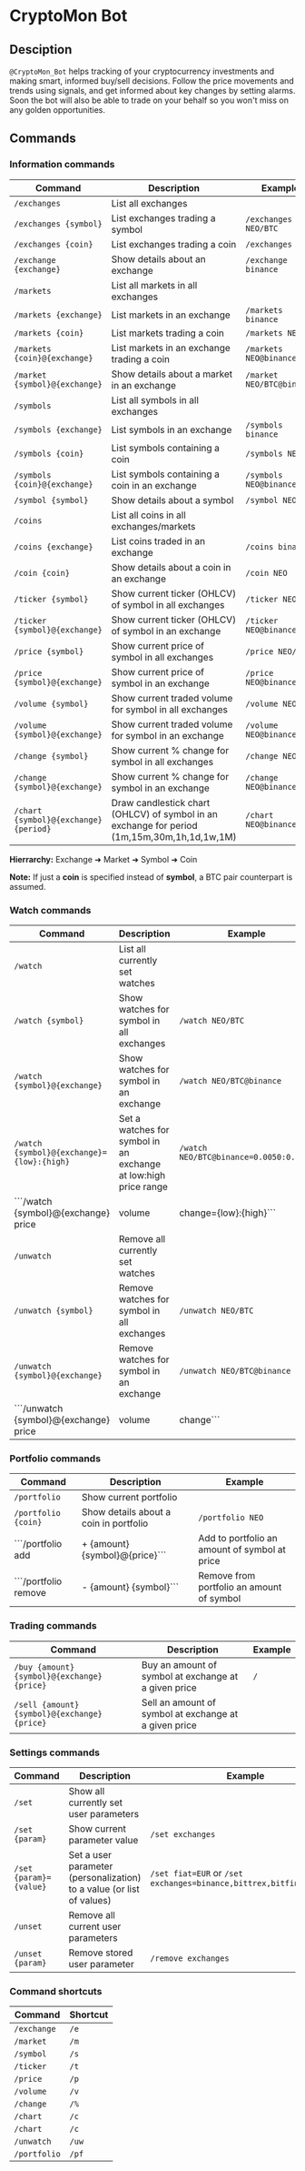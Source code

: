 # CryptoMon Bot

## Desciption
```@CryptoMon_Bot``` helps tracking of your cryptocurrency investments and making smart, informed buy/sell decisions.
Follow the price movements and trends using signals, and get informed about key changes by setting alarms.
Soon the bot will also be able to trade on your behalf so you won't miss on any golden opportunities.

## Commands

### Information commands

Command | Description | Example
------- | ----------- | -------
```/exchanges``` | List all exchanges |
```/exchanges {symbol}``` | List exchanges trading a symbol | ```/exchanges NEO/BTC```
```/exchanges {coin}``` | List exchanges trading a coin | ```/exchanges NEO```
```/exchange {exchange}``` | Show details about an exchange | ```/exchange binance```
```/markets``` | List all markets in all exchanges |
```/markets {exchange}``` | List markets in an exchange | ```/markets binance```
```/markets {coin}``` | List markets trading a coin | ```/markets NEO```
```/markets {coin}@{exchange}``` | List markets in an exchange trading a coin | ```/markets NEO@binance```
```/market {symbol}@{exchange}``` | Show details about a market in an exchange | ```/market NEO/BTC@binance```
```/symbols``` | List all symbols in all exchanges | |
```/symbols {exchange}``` | List symbols in an exchange | ```/symbols binance```
```/symbols {coin}``` | List symbols containing a coin | ```/symbols NEO```
```/symbols {coin}@{exchange}``` | List symbols containing a coin in an exchange | ```/symbols NEO@binance```
```/symbol {symbol}``` | Show details about a symbol | ```/symbol NEO```
```/coins``` | List all coins in all exchanges/markets |
```/coins {exchange}``` | List coins traded in an exchange | ```/coins binance```
```/coin {coin}``` | Show details about a coin in an exchange | ```/coin NEO```
```/ticker {symbol}``` | Show current ticker (OHLCV) of symbol in all exchanges | ```/ticker NEO/BTC```
```/ticker {symbol}@{exchange}``` | Show current ticker (OHLCV) of symbol in an exchange | ```/ticker NEO@binance```
```/price {symbol}``` | Show current price of symbol in all exchanges | ```/price NEO/BTC```
```/price {symbol}@{exchange}``` | Show current price of symbol in an exchange | ```/price NEO@binance```
```/volume {symbol}``` | Show current traded volume for symbol in all exchanges | ```/volume NEO/BTC```
```/volume {symbol}@{exchange}``` | Show current traded volume for symbol in an exchange | ```/volume NEO@binance```
```/change {symbol}``` | Show current % change for symbol in all exchanges | ```/change NEO/BTC```
```/change {symbol}@{exchange}``` | Show current % change for symbol in an exchange | ```/change NEO@binance```
```/chart {symbol}@{exchange} {period}``` | Draw candlestick chart (OHLCV) of symbol in an exchange for period (1m,15m,30m,1h,1d,1w,1M) | ```/chart NEO@binance 15m```

**Hierrarchy:** Exchange ➜ Market ➜ Symbol ➜ Coin

**Note:** If just a **coin** is specified instead of **symbol**, a BTC pair counterpart is assumed.

### Watch commands

Command | Description | Example
------- | ----------- | -------
```/watch``` | List all currently set watches |
```/watch {symbol}``` | Show watches for symbol in all exchanges | ```/watch NEO/BTC```
```/watch {symbol}@{exchange}``` | Show watches for symbol in an exchange | ```/watch NEO/BTC@binance```
```/watch {symbol}@{exchange}={low}:{high}``` | Set a watches for symbol in an exchange at low:high price range | ```/watch NEO/BTC@binance=0.0050:0.0070```
```/watch {symbol}@{exchange} price|volume|change={low}:{high}``` | Set a watches for symbol in an exchange at low:high price/volume/change % range | ```/watch NEO/BTC@binance change=-10:10```
```/unwatch``` | Remove all currently set watches |
```/unwatch {symbol}``` | Remove watches for symbol in all exchanges | ```/unwatch NEO/BTC```
```/unwatch {symbol}@{exchange}``` | Remove watches for symbol in an exchange | ```/unwatch NEO/BTC@binance```
```/unwatch {symbol}@{exchange} price|volume|change``` | Remove watches for symbol in an exchange at price/volume/change % level| ```/unwatch NEO/BTC@binance volume```

### Portfolio commands

Command | Description | Example
------- | ----------- | -------
```/portfolio``` | Show current portfolio |
```/portfolio {coin}``` | Show details about a coin in portfolio | ```/portfolio NEO```
```/portfolio add|+ {amount} {symbol}@{price}``` | Add to portfolio an amount of symbol at price | ```/portfolio add 100 NEO/BTC@0.0060``` or ```/portfolio +100 NEO/BTC@0.0060```
```/portfolio remove|- {amount} {symbol}``` | Remove from portfolio an amount of symbol | ```/portfolio remove 100 NEO``` or ```/portfolio -100 NEO```

### Trading commands

Command | Description | Example
------- | ----------- | -------
```/buy {amount} {symbol}@{exchange} {price}``` | Buy an amount of symbol at exchange at a given price | ```/```
```/sell {amount} {symbol}@{exchange} {price}``` | Sell an amount of symbol at exchange at a given price |

### Settings commands

Command | Description | Example
------- | ----------- | -------
```/set``` | Show all currently set user parameters |
```/set {param}``` | Show current parameter value | ```/set exchanges``` 
```/set {param}={value}``` | Set a user parameter (personalization) to a value (or list of values) | ```/set fiat=EUR``` or ```/set exchanges=binance,bittrex,bitfinex,kraken``` 
```/unset``` | Remove all current user parameters |
```/unset {param}``` | Remove stored user parameter | ```/remove exchanges```

### Command shortcuts

Command | Shortcut
------- | -----------
```/exchange``` | ```/e```
```/market``` | ```/m```
```/symbol``` | ```/s```
```/ticker``` | ```/t```
```/price``` | ```/p```
```/volume``` | ```/v```
```/change``` | ```/%```
```/chart``` | ```/c```
```/chart``` | ```/c```
```/unwatch``` | ```/uw```
```/portfolio``` | ```/pf```
